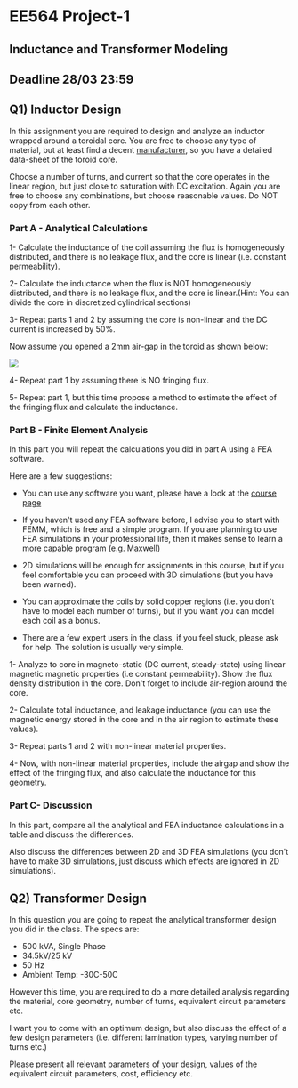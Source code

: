 # EE564 Project-1

## Inductance and Transformer Modeling

## Deadline 28/03 23:59

## Q1) Inductor Design

In this assignment you are required to design and analyze an inductor wrapped around a toroidal core. You are free to choose any type of material, but at least find a decent [manufacturer](https://www.mag-inc.com/Products/Ferrite-Cores/Ferrite-Toroids), so you have a detailed data-sheet of the toroid core.

Choose a number of turns, and current so that the core operates in the linear region, but just close to saturation with DC excitation. Again you are free to choose any combinations, but choose reasonable values. Do NOT copy from each other.

### Part A - Analytical Calculations

1- Calculate the inductance of the coil assuming the flux is homogeneously distributed, and there is no leakage flux, and the core is linear (i.e. constant permeability).

2- Calculate the inductance when the flux is NOT homogeneously distributed, and there is no leakage flux, and the core is linear.(Hint: You can divide the core in discretized cylindrical sections)

3- Repeat parts 1 and 2 by assuming the core is non-linear and the DC current is increased by 50%.

Now assume you opened a 2mm air-gap in the toroid as shown below:

![](https://img1.exportersindia.com/product_images/bc-full/dir_117/3493672/gapped-toroidal-core-2002349.jpeg)

4- Repeat part 1 by assuming there is NO fringing flux.

5- Repeat part 1, but this time propose a method to estimate the effect of the fringing flux and calculate the inductance.

### Part B - Finite Element Analysis

In this part you will repeat the calculations you did in part A using a FEA software.

Here are a few suggestions:

- You can use any software you want, please have a look at the [course page](http://keysan.me/ee564)

- If you haven't used any FEA software before, I advise you to start with FEMM, which is free and a simple program. If you are planning to use FEA simulations in your professional life, then it makes sense to learn a more capable program (e.g.  Maxwell)

- 2D simulations will be enough for assignments in this course, but if you feel comfortable you can proceed with 3D simulations (but you have been warned).

- You can approximate the coils by solid copper regions (i.e. you don't have to model each number of turns),  but if you want you can model each coil as a bonus.

- There are a few expert users in the class, if you feel stuck, please ask for help. The solution is usually very simple.

1- Analyze to core in magneto-static (DC current, steady-state) using linear magnetic magnetic properties (i.e constant permeability). Show the flux density distribution in the core. Don't forget to include air-region around the core.

2- Calculate total inductance, and leakage inductance (you can use the magnetic energy stored in the core and in the air region to estimate these values).

3- Repeat parts 1 and 2 with non-linear material properties.

4- Now, with non-linear material properties, include the airgap and show the effect of the fringing flux, and also calculate the inductance for this geometry. 

### Part C- Discussion

In this part, compare all the analytical and FEA inductance calculations in a table and discuss the differences.

Also discuss the differences between 2D and 3D FEA simulations (you don't have to make 3D simulations, just discuss which effects are ignored in 2D simulations).


## Q2) Transformer Design

In this question you are going to repeat the analytical transformer design you did in the class. The specs are:

- 500 kVA, Single Phase
- 34.5kV/25 kV
- 50 Hz
- Ambient Temp: -30C-50C

However this time, you are required to do a more detailed analysis regarding the material, core geometry, number of turns, equivalent circuit parameters etc.

I want you to come with an optimum design, but also discuss the effect of a few design parameters (i.e. different lamination types, varying number of turns etc.)

Please present all relevant parameters of your design, values of the equivalent circuit parameters, cost, efficiency etc.






